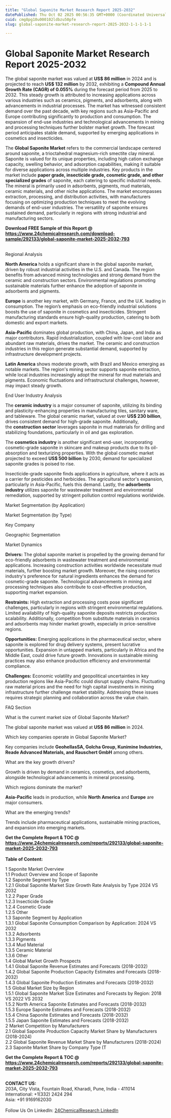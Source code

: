 ```yaml
---
title: "Global Saponite Market Research Report 2025-2032"
datePublished: Thu Oct 02 2025 00:56:35 GMT+0000 (Coordinated Universal Time)
cuid: cmg8pg10u000102ldbzu50pfe
slug: global-saponite-market-research-report-2025-2032-1-1-1-1-1

---
```


# Global Saponite Market Research Report 2025-2032

<p>The global saponite market was valued at <strong>US$ 86 million</strong> in 2024 and is projected to reach <strong>US$ 132 million</strong> by 2032, exhibiting a <strong>Compound Annual Growth Rate (CAGR) of 0.055%</strong> during the forecast period from 2025 to 2032. This steady growth is attributed to increasing applications across various industries such as ceramics, pigments, and adsorbents, along with advancements in industrial processes. The market has witnessed consistent demand over the past decade, with key regions such as Asia-Pacific and Europe contributing significantly to production and consumption. The expansion of end-use industries and technological advancements in mining and processing techniques further bolster market growth. The forecast period anticipates stable demand, supported by emerging applications in cosmetics and insecticides.</p><p>
</p><p>The <strong>Global Saponite Market</strong> refers to the commercial landscape centered around saponite, a trioctahedral magnesium-rich smectite clay mineral. Saponite is valued for its unique properties, including high cation exchange capacity, swelling behavior, and adsorption capabilities, making it suitable for diverse applications across multiple industries. Key products in the market include <strong>paper grade, insecticide grade, cosmetic grade, and other specialized grades</strong> of saponite, each catering to specific industrial needs. The mineral is primarily used in adsorbents, pigments, mud materials, ceramic materials, and other niche applications. The market encompasses extraction, processing, and distribution activities, with manufacturers focusing on optimizing production techniques to meet the evolving demands of end-user industries. The versatility of saponite ensures sustained demand, particularly in regions with strong industrial and manufacturing sectors.</p><div><b>Download FREE Sample of this Report @ 
            <a href="https://www.24chemicalresearch.com/download-sample/292133/global-saponite-market-2025-2032-793">
            https://www.24chemicalresearch.com/download-sample/292133/global-saponite-market-2025-2032-793</a></b></div><br><p>
Regional Analysis</p><p>
</p><p><strong>North America</strong> holds a significant share in the global saponite market, driven by robust industrial activities in the U.S. and Canada. The region benefits from advanced mining technologies and strong demand from the ceramic and construction sectors. Environmental regulations promoting sustainable materials further enhance the adoption of saponite in adsorbents and pigments.</p><p>
</p><p><strong>Europe</strong> is another key market, with Germany, France, and the U.K. leading in consumption. The region’s emphasis on eco-friendly industrial solutions boosts the use of saponite in cosmetics and insecticides. Stringent manufacturing standards ensure high-quality production, catering to both domestic and export markets.</p><p>
</p><p><strong>Asia-Pacific</strong> dominates global production, with China, Japan, and India as major contributors. Rapid industrialization, coupled with low-cost labor and abundant raw materials, drives the market. The ceramic and construction industries in this region generate substantial demand, supported by infrastructure development projects.</p><p>
</p><p><strong>Latin America</strong> shows moderate growth, with Brazil and Mexico emerging as notable markets. The region's mining sector supports saponite extraction, while local industries increasingly adopt the mineral for mud materials and pigments. Economic fluctuations and infrastructural challenges, however, may impact steady growth.</p><p>
End User Industry Analysis</p><p>
</p><p>The <strong>ceramic industry</strong> is a major consumer of saponite, utilizing its binding and plasticity-enhancing properties in manufacturing tiles, sanitary ware, and tableware. The global ceramic market, valued at over <strong>US$ 230 billion</strong>, drives consistent demand for high-grade saponite. Additionally, the <strong>construction sector</strong> leverages saponite in mud materials for drilling and stabilizing foundations, particularly in oil and gas exploration.</p><p>
</p><p>The <strong>cosmetics industry</strong> is another significant end-user, incorporating cosmetic-grade saponite in skincare and makeup products due to its oil-absorption and texturizing properties. With the global cosmetic market projected to exceed <strong>US$ 500 billion</strong> by 2030, demand for specialized saponite grades is poised to rise.</p><p>
</p><p>Insecticide-grade saponite finds applications in agriculture, where it acts as a carrier for pesticides and herbicides. The agricultural sector's expansion, particularly in Asia-Pacific, fuels this demand. Lastly, the <strong>adsorbents industry</strong> utilizes saponite for wastewater treatment and environmental remediation, supported by stringent pollution control regulations worldwide.</p><p>
Market Segmentation (by Application)</p><p>
</p><p>
Market Segmentation (by Type)</p><p>
</p><p>
Key Company</p><p>
</p><p>
Geographic Segmentation</p><p>
</p><p>
Market Dynamics</p><p>
</p><p><strong>Drivers:</strong> The global saponite market is propelled by the growing demand for eco-friendly adsorbents in wastewater treatment and environmental applications. Increasing construction activities worldwide necessitate mud materials, further boosting market growth. Moreover, the rising cosmetics industry's preference for natural ingredients enhances the demand for cosmetic-grade saponite. Technological advancements in mining and processing techniques also contribute to cost-effective production, supporting market expansion.</p><p>
</p><p><strong>Restraints:</strong> High extraction and processing costs pose significant challenges, particularly in regions with stringent environmental regulations. Limited availability of high-quality saponite deposits restricts production scalability. Additionally, competition from substitute materials in ceramics and adsorbents may hinder market growth, especially in price-sensitive regions.</p><p>
</p><p><strong>Opportunities:</strong> Emerging applications in the pharmaceutical sector, where saponite is explored for drug delivery systems, present lucrative opportunities. Expansion in untapped markets, particularly in Africa and the Middle East, could drive future growth. Innovations in sustainable mining practices may also enhance production efficiency and environmental compliance.</p><p>
</p><p><strong>Challenges:</strong> Economic volatility and geopolitical uncertainties in key production regions like Asia-Pacific could disrupt supply chains. Fluctuating raw material prices and the need for high capital investments in mining infrastructure further challenge market stability. Addressing these issues requires strategic planning and collaboration across the value chain.</p><p>
FAQ Section</p><p>
What is the current market size of Global Saponite Market?</p><p>
</p><p>The global saponite market was valued at <strong>US$ 86 million</strong> in 2024.</p><p>
Which key companies operate in Global Saponite Market?</p><p>
</p><p>Key companies include <strong>GeohellasSA, Golcha Group, Kunimine Industries, Reade Advanced Materials, and Rauschert GmbH</strong> among others.</p><p>
What are the key growth drivers?</p><p>
</p><p>Growth is driven by demand in ceramics, cosmetics, and adsorbents, alongside technological advancements in mineral processing.</p><p>
Which regions dominate the market?</p><p>
</p><p><strong>Asia-Pacific</strong> leads in production, while <strong>North America</strong> and <strong>Europe</strong> are major consumers.</p><p>
What are the emerging trends?</p><p>
</p><p>Trends include pharmaceutical applications, sustainable mining practices, and expansion into emerging markets.</p>

<div><b>Get the Complete Report & TOC @ 
            <a href="https://www.24chemicalresearch.com/reports/292133/global-saponite-market-2025-2032-793">
            https://www.24chemicalresearch.com/reports/292133/global-saponite-market-2025-2032-793</a></b></div><br>
            <b>Table of Content:</b><p>1 Saponite Market Overview<br />
    1.1 Product Overview and Scope of Saponite<br />
    1.2 Saponite Segment by Type<br />
        1.2.1 Global Saponite Market Size Growth Rate Analysis by Type 2024 VS 2032<br />
        1.2.2 Paper Grade<br />
        1.2.3 Insecticide Grade<br />
        1.2.4 Cosmetic Grade<br />
        1.2.5 Other<br />
    1.3 Saponite Segment by Application<br />
        1.3.1 Global Saponite Consumption Comparison by Application: 2024 VS 2032<br />
        1.3.2 Adsorbents<br />
        1.3.3 Pigments<br />
        1.3.4 Mud Material<br />
        1.3.5 Ceramic Material<br />
        1.3.6 Other<br />
    1.4 Global Market Growth Prospects<br />
        1.4.1 Global Saponite Revenue Estimates and Forecasts (2018-2032)<br />
        1.4.2 Global Saponite Production Capacity Estimates and Forecasts (2018-2032)<br />
        1.4.3 Global Saponite Production Estimates and Forecasts (2018-2032)<br />
    1.5 Global Market Size by Region<br />
        1.5.1 Global Saponite Market Size Estimates and Forecasts by Region: 2018 VS 2022 VS 2032<br />
        1.5.2 North America Saponite Estimates and Forecasts (2018-2032)<br />
        1.5.3 Europe Saponite Estimates and Forecasts (2018-2032)<br />
        1.5.4 China Saponite Estimates and Forecasts (2018-2032)<br />
        1.5.5 Japan Saponite Estimates and Forecasts (2018-2032)<br />
2 Market Competition by Manufacturers<br />
    2.1 Global Saponite Production Capacity Market Share by Manufacturers (2018-2024)<br />
    2.2 Global Saponite Revenue Market Share by Manufacturers (2018-2024)<br />
    2.3 Saponite Market Share by Company Type (T</p>

<div><b>Get the Complete Report & TOC @ 
            <a href="https://www.24chemicalresearch.com/reports/292133/global-saponite-market-2025-2032-793">
            https://www.24chemicalresearch.com/reports/292133/global-saponite-market-2025-2032-793</a></b></div><br>

<b>CONTACT US:</b><br>
            203A, City Vista, Fountain Road, Kharadi, Pune, India - 411014<br>
            International: +1(332) 2424 294<br>
            Asia: +91 9169162030 <br><br>
            Follow Us On LinkedIn: <a href="https://www.linkedin.com/company/24chemicalresearch/">24ChemicalResearch LinkedIn</a>